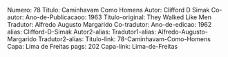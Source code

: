 Numero: 78
Titulo: Caminhavam Como Homens
Autor: Clifford D Simak
Co-autor: 
Ano-de-Publicacaoo: 1963
Titulo-original: They Walked Like Men
Tradutor: Alfredo Augusto Margarido
Co-tradutor: 
Ano-de-edicao: 1962
alias: Clifford-D-Simak
Autor2-alias: 
Tradutor1-alias: Alfredo-Augusto-Margarido
Tradutor2-alias: 
Titulo-link: 78-Caminhavam-Como-Homens
Capa: Lima de Freitas
pags: 202
Capa-link: Lima-de-Freitas